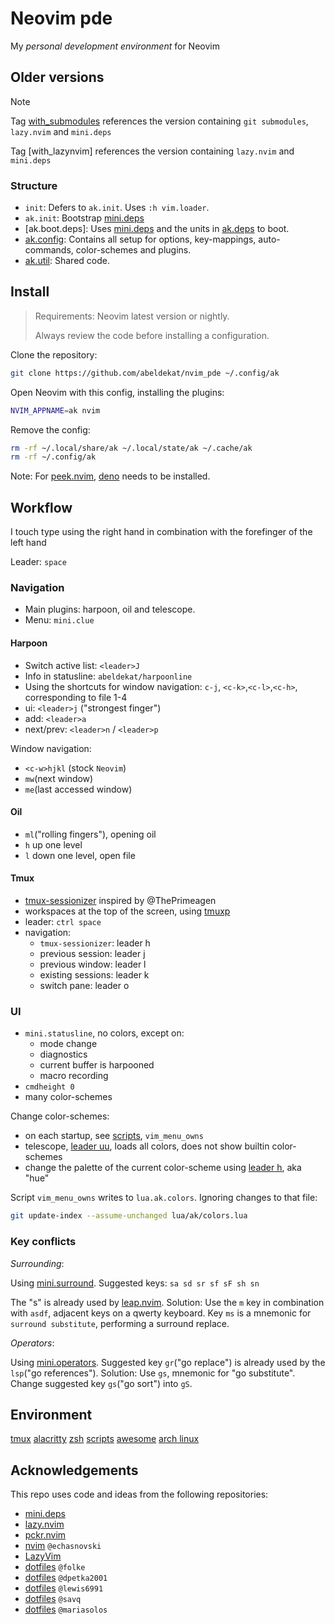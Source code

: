 # Neovim pde

My *personal development environment* for Neovim

## Older versions

> [!NOTE]
> Tag [with_submodules] references the version containing `git submodules`,
  `lazy.nvim` and `mini.deps`
>
> Tag [with_lazynvim] references the version containing `lazy.nvim` and `mini.deps`
### Structure

- `init`: Defers to `ak.init`. Uses `:h vim.loader`.
- `ak.init`: Bootstrap [mini.deps]
- [ak.boot.deps]: Uses [mini.deps] and the units in [ak.deps] to boot.
- [ak.config]: Contains all setup for options, key-mappings, auto-commands,
color-schemes and plugins.
- [ak.util]: Shared code.


## Install

 > Requirements: Neovim latest version or nightly.
 >
 > Always review the code before installing a configuration.

Clone the repository:

```sh
git clone https://github.com/abeldekat/nvim_pde ~/.config/ak
```

Open Neovim with this config, installing the plugins:

```sh
NVIM_APPNAME=ak nvim
```

Remove the config:

```sh
rm -rf ~/.local/share/ak ~/.local/state/ak ~/.cache/ak
rm -rf ~/.config/ak
```

Note: For [peek.nvim], [deno] needs to be installed.

## Workflow

I touch type using the right hand
in combination with the forefinger of the left hand

Leader: `space`

### Navigation

- Main plugins: harpoon, oil and telescope.
- Menu: `mini.clue`

#### Harpoon

- Switch active list: `<leader>J`
- Info in statusline: `abeldekat/harpoonline`
- Using the shortcuts for window navigation:
`c-j`, `<c-k>`,`<c-l>`,`<c-h>`, corresponding to file 1-4
- ui: `<leader>j` ("strongest finger")
- add: `<leader>a`
- next/prev: `<leader>n` / `<leader>p`

Window navigation:

- `<c-w>hjkl` (stock `Neovim`)
- `mw`(next window)
- `me`(last accessed window)

#### Oil

- `ml`("rolling fingers"), opening oil
- `h` up one level
- `l` down one level, open file

#### Tmux

- [tmux-sessionizer] inspired by @ThePrimeagen
- workspaces at the top of the screen,  using [tmuxp]
- leader: `ctrl space`
- navigation:
  - `tmux-sessionizer`: leader h
  - previous session: leader j
  - previous window: leader l
  - existing sessions: leader k
  - switch pane: leader o

### UI

- `mini.statusline`, no colors, except on:
  - mode change
  - diagnostics
  - current buffer is harpooned
  - macro recording
- `cmdheight 0`
- many color-schemes

Change color-schemes:

- on each startup, see [scripts], `vim_menu_owns`
- telescope, [leader uu], loads all colors, does not show builtin color-schemes
- change the palette of the current color-scheme using [leader h], aka "hue"

Script `vim_menu_owns` writes to `lua.ak.colors`.
Ignoring changes to that file:

```sh
git update-index --assume-unchanged lua/ak/colors.lua
```

### Key conflicts

*Surrounding*:

Using [mini.surround]. Suggested keys: `sa sd sr sf sF sh sn`

The "s" is already used by [leap.nvim].
Solution: Use the `m` key in combination with `asdf`,
adjacent keys on a qwerty keyboard.
Key `ms` is a mnemonic for `surround substitute`, performing a surround replace.

*Operators*:

Using [mini.operators]. Suggested key `gr`("go replace")
is already used by the `lsp`("go references").
Solution: Use `gs`, mnemonic for "go substitute".
Change suggested key `gs`("go sort") into `gS`.

## Environment

[tmux](https://github.com/abeldekat/tmux)
[alacritty](https://github.com/abeldekat/alacritty)
[zsh](https://github.com/abeldekat/zsh)
[scripts](https://github.com/abeldekat/scripts)
[awesome](https://github.com/abeldekat/awesome)
[arch linux](https://archlinux.org/)

## Acknowledgements

This repo uses code and ideas from the following repositories:

- [mini.deps](https://github.com/echasnovski/mini.deps)
- [lazy.nvim](https://github.com/folke/lazy.nvim)
- [pckr.nvim](https://github.com/lewis6991/pckr.nvim)
- [nvim](https://github.com/echasnovski/nvim) `@echasnovski`
- [LazyVim](https://github.com/LazyVim/LazyVim)
- [dotfiles](https://github.com/folke/dot/tree/master/nvim) `@folke`
- [dotfiles](https://github.com/dpetka2001/dotfiles/tree/main/dot_config/nvim) `@dpetka2001`
- [dotfiles](https://github.com/lewis6991/dotfiles/tree/main/config/nvim) `@lewis6991`
- [dotfiles](https://github.com/savq/dotfiles/tree/master/nvim) `@savq`
- [dotfiles](https://github.com/MariaSolOs/dotfiles/tree/main/.config/nvim) `@mariasolos`

[mini.deps]: https://github.com/echasnovski/mini.deps
[lazy.nvim]: https://github.com/folke/lazy.nvim
[peek.nvim]: https://github.com/toppair/peek.nvim
[deno]: https://deno.land
[tmuxp]: https://github.com/tmux-python/tmuxp
[scripts]: https://github.com/abeldekat/scripts
[tmux-sessionizer]: https://github.com/abeldekat/scripts/blob/main/tmux-sessionizer
[telescope]: https://github.com/LazyVim/LazyVim/blob/a50f92f7550fb6e9f21c0852e6cb190e6fcd50f5/lua/lazyvim/plugins/editor.lua#L135
[ak.boot]: lua/ak/boot
[ak.deps]: lua/ak/deps
[ak.lazy]: lua/ak/lazy
[ak.config]: lua/ak/config
[ak.util]: lua/ak/util
[leader uu]: lua/ak/util/color.lua
[leader h]: lua/ak/util/color.lua
[lazy methods]: lua/ak/util/defer.lua
[with_submodules]: https://github.com/abeldekat/nvim_pde/tree/with_submodules
[mini.surround]: https://github.com/echasnovski/mini.surround
[mini.operators]: https://github.com/echasnovski/mini.operators
[leap.nvim]: https://github.com/ggandor/leap.nvim
